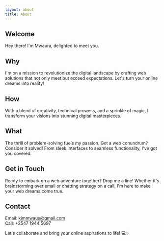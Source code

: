 ```yaml
---
layout: about
title: About
---
```


## Welcome

Hey there! I'm Mwaura, delighted to meet you.

## Why

I'm on a mission to revolutionize the digital landscape by crafting web solutions that not only meet but exceed expectations. Let's turn your online dreams into reality!

## How

With a blend of creativity, technical prowess, and a sprinkle of magic, I transform your visions into stunning digital masterpieces.

## What

The thrill of problem-solving fuels my passion. Got a web conundrum? Consider it solved! From sleek interfaces to seamless functionality, I've got you covered.

## Get in Touch

Ready to embark on a web adventure together? Drop me a line! Whether it's brainstorming over email or chatting strategy on a call, I'm here to make your web dreams come true.

## Contact

Email: kimmwaus@gmail.com  
Call: +2547 1944 5697

Let's collaborate and bring your online aspirations to life! 💻✨


